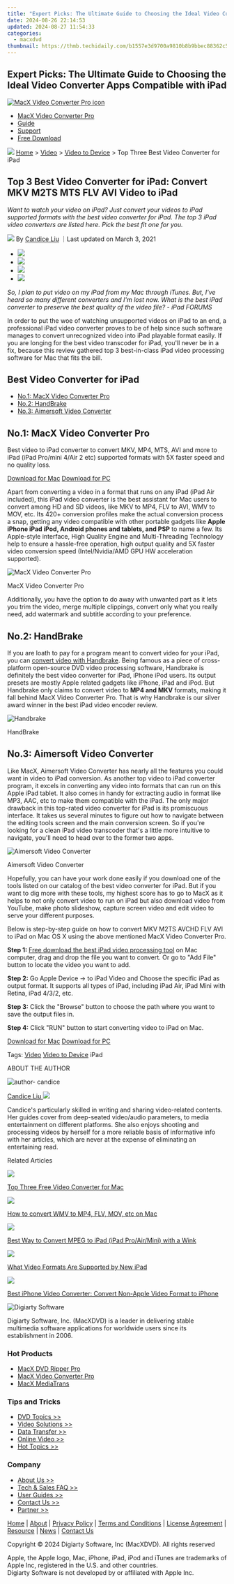 ```yaml
---
title: "Expert Picks: The Ultimate Guide to Choosing the Ideal Video Converter Apps Compatible with iPad"
date: 2024-08-26 22:14:53
updated: 2024-08-27 11:54:33
categories:
  - macxdvd
thumbnail: https://thmb.techidaily.com/b1557e3d9700a9810b8b9bbec88362c53ba5a3f98f5f309c7652fc768db4746d.jpg
---
```


## Expert Picks: The Ultimate Guide to Choosing the Ideal Video Converter Apps Compatible with iPad

[![MacX Video Converter Pro icon](https://www.macxdvd.com/mac-dvd-video-converter-how-to/../image-style/new-seo/icon11.png)](https://tools.techidaily.com/macxdvd/products/)

* [MacX Video Converter Pro](https://tools.techidaily.com/macxdvd/products/)
* [Guide](https://tools.techidaily.com/macxdvd/products/)
* [Support](https://tools.techidaily.com/macxdvd/products/)
* [Free Download](https://tools.techidaily.com/macxdvd/products/)



![](https://www.macxdvd.com/mac-dvd-video-converter-how-to/../image-style/new-seo/icon7.png) [Home](https://tools.techidaily.com/macxdvd/products/) \> [Video](https://tools.techidaily.com/macxdvd/products/) \> [Video to Device](https://tools.techidaily.com/macxdvd/products/) \> Top Three Best Video Converter for iPad

## Top 3 Best Video Converter for iPad: Convert MKV M2TS MTS FLV AVI Video to iPad



_Want to watch your video on iPad? Just convert your videos to iPad supported formats with the best video converter for iPad. The top 3 iPad video converters are listed here. Pick the best fit one for you._ 

![](https://www.macxdvd.com/mac-dvd-video-converter-how-to/../image-style/new-seo/icon6.png) By [Candice Liu](https://tools.techidaily.com/macxdvd/products/) ｜Last updated on March 3, 2021 

* [![](https://www.macxdvd.com/mac-dvd-video-converter-how-to/../image-style/new-seo/share-fa.jpg)](https://www.facebook.com/sharer/sharer.php?u=https://www.macxdvd.com/mac-dvd-video-converter-how-to/best-video-converter-for-ipad.htm)
* [![](https://www.macxdvd.com/mac-dvd-video-converter-how-to/../image-style/new-seo/share-tw.jpg)](https://twitter.com/intent/tweet?url=https://www.macxdvd.com/mac-dvd-video-converter-how-to/best-video-converter-for-ipad.htm&text=)
* [![](https://www.macxdvd.com/mac-dvd-video-converter-how-to/../image-style/new-seo/share-email.jpg)](https://www.macxdvd.com/mac-dvd-video-converter-how-to/mailto:info@example.com?&subject=&body=https://www.macxdvd.com/mac-dvd-video-converter-how-to/best-video-converter-for-ipad.htm)
* [![](https://www.macxdvd.com/mac-dvd-video-converter-how-to/../image-style/new-seo/share-in.jpg)](https://www.linkedin.com/shareArticle?mini=true&url=https://www.macxdvd.com/mac-dvd-video-converter-how-to/best-video-converter-for-ipad.htm&title=&summary=&source=)

_So, I plan to put video on my iPad from my Mac through iTunes. But, I've heard so many different converters and I'm lost now. What is the best iPad converter to preserve the best quality of the video file? - iPad FORUMS_

In order to put the woe of watching unsupported videos on iPad to an end, a professional iPad video converter proves to be of help since such software manages to convert unrecognized video into iPad playable format easily. If you are longing for the best video transcoder for iPad, you'll never be in a fix, because this review gathered top 3 best-in-class iPad video processing software for Mac that fits the bill. 

## Best Video Converter for iPad 

* [No.1: MacX Video Converter Pro](https://tools.techidaily.com/macxdvd/products/)
* [No.2: HandBrake](https://tools.techidaily.com/macxdvd/products/)
* [No.3: Aimersoft Video Converter](https://tools.techidaily.com/macxdvd/products/)

## No.1: MacX Video Converter Pro

Best video to iPad converter to convert MKV, MP4, MTS, AVI and more to iPad (iPad Pro/mini 4/Air 2 etc) supported formats with 5X faster speed and no quality loss. 

[Download for Mac](https://tools.techidaily.com/macxdvd/products/) [Download for PC](https://tools.techidaily.com/macxdvd/products/) 

Apart from converting a video in a format that runs on any iPad (iPad Air included), this iPad video converter is the best assistant for Mac users to convert among HD and SD videos, like MKV to MP4, FLV to AVI, WMV to MOV, etc. Its 420+ conversion profiles make the actual conversion process a snap, getting any video compatible with other portable gadgets like **Apple iPhone iPad iPod, Android phones and tablets, and PSP** to name a few. Its Apple-style interface, High Quality Engine and Multi-Threading Technology help to ensure a hassle-free operation, high output quality and 5X faster video conversion speed (Intel/Nvidia/AMD GPU HW acceleration supported). 

![MacX Video Converter Pro](https://www.macxdvd.com/mac-dvd-video-converter-how-to/article-image/zxh-mvcp-081401.png) 

MacX Video Converter Pro

Additionally, you have the option to do away with unwanted part as it lets you trim the video, merge multiple clippings, convert only what you really need, add watermark and subtitle according to your preference. 

## No.2: HandBrake 

If you are loath to pay for a program meant to convert video for your iPad, you can [convert video with Handbrake](https://tools.techidaily.com/macxdvd/products/). Being famous as a piece of cross-platform open-source DVD video processing software, Handbrake is definitely the best video converter for iPad, iPhone iPod users. Its output presets are mostly Apple related gadgets like iPhone, iPad and iPod. But Handbrake only claims to convert video to **MP4 and MKV** formats, making it fall behind MacX Video Converter Pro. That is why Handbrake is our silver award winner in the best iPad video encoder review. 

![Handbrake](https://www.macxdvd.com/mac-dvd-video-converter-how-to/article-image/handbrake1013.jpg) 

HandBrake

## No.3: Aimersoft Video Converter 

Like MacX, Aimersoft Video Converter has nearly all the features you could want in video to iPad conversion. As another top video to iPad converter program, it excels in converting any video into formats that can run on this Apple iPad tablet. It also comes in handy for extracting audio in format like MP3, AAC, etc to make them compatible with the iPad. The only major drawback in this top-rated video converter for iPad is its promiscuous interface. It takes us several minutes to figure out how to navigate between the editing tools screen and the main conversion screen. So if you're looking for a clean iPad video transcoder that's a little more intuitive to navigate, you'll need to head over to the former two apps. 

![Aimersoft Video Converter](https://www.macxdvd.com/mac-dvd-video-converter-how-to/article-image/zxh-aimersoft-081403.jpg) 

Aimersoft Video Converter 

Hopefully, you can have your work done easily if you download one of the tools listed on our catalog of the best video converter for iPad. But if you want to dig more with these tools, my highest score has to go to MacX as it helps to not only convert video to run on iPad but also download video from YouTube, make photo slideshow, capture screen video and edit video to serve your different purposes. 

Below is step-by-step guide on how to convert MKV M2TS AVCHD FLV AVI to iPad on Mac OS X using the above mentioned MacX Video Converter Pro. 

**Step 1:** [Free download the best iPad video processing tool](https://tools.techidaily.com/macxdvd/products/) on Mac computer, drag and drop the file you want to convert. Or go to "Add File" button to locate the video you want to add. 

**Step 2:** Go Apple Device -> to iPad Video and Choose the specific iPad as output format. It supports all types of iPad, including iPad Air, iPad Mini with Retina, iPad 4/3/2, etc. 

**Step 3:** Click the "Browse" button to choose the path where you want to save the output files in.

**Step 4:** Click "RUN" button to start converting video to iPad on Mac. 

[Download for Mac](https://tools.techidaily.com/macxdvd/products/) [Download for PC](https://tools.techidaily.com/macxdvd/products/) 

Tags: [Video](https://tools.techidaily.com/macxdvd/products/) [Video to Device](https://tools.techidaily.com/macxdvd/products/) iPad

ABOUT THE AUTHOR

![author- candice](https://www.macxdvd.com/mac-dvd-video-converter-how-to/../image-style/new-seo/candice.png) 

[Candice Liu ![](https://www.macxdvd.com/mac-dvd-video-converter-how-to/../image-style/new-seo/share-in1.jpg)](https://www.linkedin.com/in/candice-liu-444483a3/) 

Candice's particularly skilled in writing and sharing video-related contents. Her guides cover from deep-seated video/audio parameters, to media entertainment on different platforms. She also enjoys shooting and processing videos by herself for a more reliable basis of informative info with her articles, which are never at the expense of eliminating an entertaining read.



Related Articles

![](https://www.macxdvd.com/mac-dvd-video-converter-how-to/../image-style/new-seo/pic7.jpg)

[Top Three Free Video Converter for Mac](https://tools.techidaily.com/macxdvd/products/) 

![](https://www.macxdvd.com/mac-dvd-video-converter-how-to/../image-style/new-seo/pic6.jpg)

[How to convert WMV to MP4, FLV, MOV, etc on Mac](https://tools.techidaily.com/macxdvd/products/) 

![](https://www.macxdvd.com/mac-dvd-video-converter-how-to/../image-style/new-seo/pic5.jpg)

[Best Way to Convert MPEG to iPad (iPad Pro/Air/Mini) with a Wink](https://tools.techidaily.com/macxdvd/products/) 

![](https://www.macxdvd.com/mac-dvd-video-converter-how-to/../image-style/new-seo/pic4.jpg)

[What Video Formats Are Supported by New iPad](https://tools.techidaily.com/macxdvd/products/) 

![](https://www.macxdvd.com/mac-dvd-video-converter-how-to/../image-style/new-seo/pic2.jpg)

[Best iPhone Video Converter: Convert Non-Apple Video Format to iPhone](https://tools.techidaily.com/macxdvd/products/)



![Digiarty Software](https://www.macxdvd.com/mac-dvd-video-converter-how-to/../icon/logo.png) 

Digiarty Software, Inc. (MacXDVD) is a leader in delivering stable multimedia software applications for worldwide users since its establishment in 2006.

### Hot Products

* [MacX DVD Ripper Pro](https://tools.techidaily.com/macxdvd/products/)
* [MacX Video Converter Pro](https://tools.techidaily.com/macxdvd/products/)
* [MacX MediaTrans](https://tools.techidaily.com/macxdvd/products/)

### Tips and Tricks

* [DVD Topics >>](https://tools.techidaily.com/macxdvd/products/)
* [Video Solutions >>](https://tools.techidaily.com/macxdvd/products/)
* [Data Transfer >>](https://tools.techidaily.com/macxdvd/products/)
* [Online Video >>](https://tools.techidaily.com/macxdvd/products/)
* [Hot Topics >>](https://tools.techidaily.com/macxdvd/products/)

### Company

* [About Us >>](https://tools.techidaily.com/macxdvd/products/)
* [Tech & Sales FAQ >>](https://tools.techidaily.com/macxdvd/products/)
* [User Guides >>](https://tools.techidaily.com/macxdvd/products/)
* [Contact Us >>](https://tools.techidaily.com/macxdvd/products/)
* [Partner >>](https://tools.techidaily.com/macxdvd/products/)



[Home](https://tools.techidaily.com/macxdvd/products/) | [About](https://tools.techidaily.com/macxdvd/products/) | [Privacy Policy](https://tools.techidaily.com/macxdvd/products/) | [Terms and Conditions](https://tools.techidaily.com/macxdvd/products/) | [License Agreement](https://tools.techidaily.com/macxdvd/products/) | [Resource](https://tools.techidaily.com/macxdvd/products/) | [News](https://tools.techidaily.com/macxdvd/products/) | [Contact Us](https://tools.techidaily.com/macxdvd/products/)

Copyright © 2024 Digiarty Software, Inc (MacXDVD). All rights reserved

Apple, the Apple logo, Mac, iPhone, iPad, iPod and iTunes are trademarks of Apple Inc, registered in the U.S. and other countries.  
Digiarty Software is not developed by or affiliated with Apple Inc.

<ins class="adsbygoogle"
     style="display:block"
     data-ad-format="autorelaxed"
     data-ad-client="ca-pub-7571918770474297"
     data-ad-slot="1223367746"></ins>



<ins class="adsbygoogle"
     style="display:block"
     data-ad-client="ca-pub-7571918770474297"
     data-ad-slot="8358498916"
     data-ad-format="auto"
     data-full-width-responsive="true"></ins>
